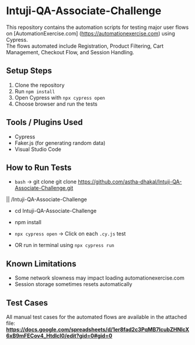 # Intuji-QA-Associate-Challenge
This repository contains the automation scripts for testing major user flows on [AutomationExercise.com] (https://automationexercise.com) using Cypress.  
The flows automated include Registration, Product Filtering, Cart Management, Checkout Flow, and Session Handling.
## Setup Steps
1. Clone the repository
2. Run `npm install`
3. Open Cypress with `npx cypress open`
4. Choose browser and run the tests

## Tools / Plugins Used
- Cypress
- Faker.js (for generating random data)
- Visual Studio Code

## How to Run Tests
- `bash` -> git clone git clone https://github.com/astha-dhakal/Intuji-QA-Associate-Challenge.git

||
/Intuji-QA-Associate-Challenge
- cd Intuji-QA-Associate-Challenge
- npm install

- `npx cypress open` -> Click on each `.cy.js` test
- OR run in terminal using `npx cypress run`

## Known Limitations
- Some network slowness may impact loading automationexercise.com
- Session storage sometimes resets automatically

## Test Cases
All manual test cases for the automated flows are available in the attached file: **https://docs.google.com/spreadsheets/d/1er8fad2c3PqMB7lcubZHNlcX6xB9mFECov4_HtdlcI0/edit?gid=0#gid=0**
